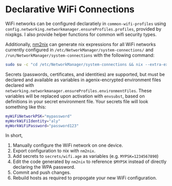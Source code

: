 # Declarative WiFi Connections

WiFi networks can be configured declaratiely in `common-wifi-profiles` using `config.networking.networkmanager.ensureProfiles.profiles`, provided by nixpkgs. I also provide helper functions for common wifi security types.

Additionally, [nm2nix](https://github.com/janik-haag/nm2nix) can generate nix expressions for all WiFi networks currently configured in `/etc/NetworkManager/system-connections/` and `/run/NetworkManager/system-connections` with the following command:

```bash
sudo su -c "cd /etc/NetworkManager/system-connections && nix --extra-experimental-features 'nix-command flakes' run github:Janik-Haag/nm2nix | nix --extra-experimental-features 'nix-command flakes' run nixpkgs#nixfmt-rfc-style"
```

Secrets (passwords, certificates, and identities) are supported, but must be declared and available as variables in agenix-encrypted environment files declared with `networking.networkmanager.ensureProfiles.environmentFiles`. These variables will be replaced upon activation with `envsubst`, based on definitions in your secret environment file. Your secrets file will look something like this:

```bash
myWiFiNetworkPSK="mypassword"
myWorkWiFiIdentity="aly"
myWorkWiFiPassword="password123"
```

In short,

1. Manually configure the WiFi network on one device.
1. Export configuration to nix with `nm2nix`.
1. Add secrets to `secrets/wifi.age` as variables (e.g. `MYPSK=1234567890`)
1. Edit the code generated by `nm2nix` to reference `$MYPSK` instead of directly declaring the WPA password.
1. Commit and push changes.
1. Rebuild hosts as required to propogate your new WiFi configuration.
